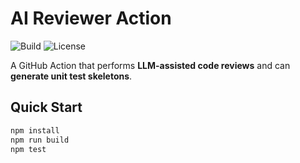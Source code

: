 # AI Reviewer Action

![Build](https://github.com/skumar-ai-labs/ai-reviewer-action/actions/workflows/ci.yml/badge.svg)
![License](https://img.shields.io/github/license/skumar-ai-labs/ai-reviewer-action)

A GitHub Action that performs **LLM-assisted code reviews** and can **generate unit test skeletons**.

## Quick Start
```bash
npm install
npm run build
npm test
```

